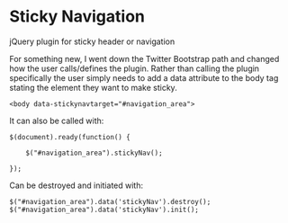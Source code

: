 Sticky Navigation
=================

jQuery plugin for sticky header or navigation

For something new, I went down the Twitter Bootstrap path and changed how the user calls/defines the plugin. Rather than calling the plugin specifically the user simply needs to add a data attribute to the body tag stating the element they want to make sticky.

	<body data-stickynavtarget="#navigation_area">
	
It can also be called with:

	$(document).ready(function() {
		
		$("#navigation_area").stickyNav();
		
	});
	
Can be destroyed and initiated with:

	$("#navigation_area").data('stickyNav').destroy();
	$("#navigation_area").data('stickyNav').init();
